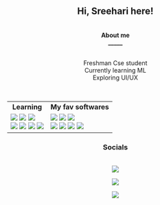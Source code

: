  <h2 align="center">Hi, Sreehari here!</h2>
 
<br>
   <div align="center"><strong>About me<br>_____</strong></div>
<br>


<div align="center" >
 <p >Freshman Cse student<br>
 Currently learning ML<br>
 Exploring UI/UX</p>
</div>
<br>




<table width="100%" cellspacing="0" cellpadding="0" align="center">
<tbody>
<tr>
<td align="center"><strong>Learning</strong></td>
<td align="center"><strong>My fav softwares</strong></td>
</tr>
<tr>
<td>
   <img src = "https://img.shields.io/badge/HTML-239120?style=for-the-badge&logo=html5&logoColor=white">
   <img src = "https://img.shields.io/badge/CSS-239120?&style=for-the-badge&logo=css3&logoColor=white">
   <img src = "https://img.shields.io/badge/Bootstrap-563D7C?style=for-the-badge&logo=bootstrap&logoColor=white">
 <br>
 <img src = "https://img.shields.io/badge/JavaScript-323330?style=for-the-badge&logo=javascript&logoColor=F7DF1E">
  <img src = "https://img.shields.io/badge/Figma-F24E1E?style=for-the-badge&logo=figma&logoColor=white">
 <img src ="https://img.shields.io/badge/Weights_&_Biases-FFBE00?style=for-the-badge&logo=WeightsAndBiases&logoColor=white">
 <img src ="https://img.shields.io/badge/TensorFlow-FF6F00?style=for-the-badge&logo=tensorflow&logoColor=white">
 
</td>
<td>

   <img src = "https://img.shields.io/badge/Visual_Studio-5C2D91?style=for-the-badge&logo=visual%20studio&logoColor=white">
   <img src ="https://img.shields.io/badge/Windows-0078D6?style=for-the-badge&logo=windows&logoColor=white">
   <img src ="https://img.shields.io/badge/Spotify-1ED760?&style=for-the-badge&logo=spotify&logoColor=white">
 <br>
<img src = "https://img.shields.io/badge/YouTube-FF0000?style=for-the-badge&logo=youtube&logoColor=white">
  <img src = "https://img.shields.io/badge/FIFA-B7312F?style=for-the-badge&logo=fifa&logoColor=white">
  <img src = "https://img.shields.io/badge/PyCharm-000000.svg?&style=for-the-badge&logo=PyCharm&logoColor=white">
 <img src = "https://img.shields.io/badge/Microsoft_Edge-0078D7?style=for-the-badge&logo=Microsoft-edge&logoColor=white">
 
 
 
</td>
</tr>
</tbody>
</table>


 <h3 align="center">Socials</h3>
 <br>
 <div align="center" >
 <a href="  https://instagram.com/000raspberry?igshid=YmMyMTA2M2Y= " target="_blank"><img src="https://img.shields.io/badge/Instagram-E4405F?style=for-the-badge&logo=instagram&logoColor=white"></a>
 
  <a href=" https://www.linkedin.com/in/sreehari-suresh-186a1a222" target="_blank"><img  src="https://img.shields.io/badge/LinkedIn-0077B5?style=for-the-badge&logo=linkedin&logoColor=white"></a>
  
   <a href=" sreeharisureshmltr@gmail.com" target="_blank"><img  src="https://img.shields.io/badge/Gmail-D14836?style=for-the-badge&logo=gmail&logoColor=white"></a>
   
 
  
    
  
 </div>


